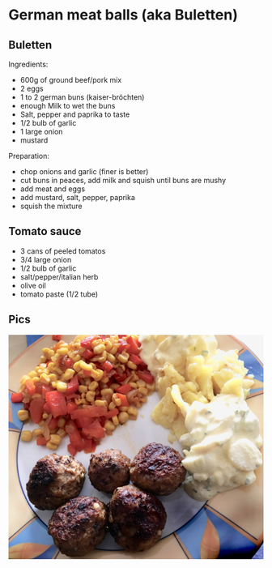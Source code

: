 # German meat balls (aka Buletten)

## Buletten

Ingredients:

* 600g of ground beef/pork mix
* 2 eggs
* 1 to 2 german buns (kaiser-bröchten)
* enough Milk to wet the buns
* Salt, pepper and paprika to taste
* 1/2 bulb of garlic
* 1 large onion
* mustard

Preparation:

* chop onions and garlic (finer is better)
* cut buns in peaces, add milk and squish until buns are mushy
* add meat and eggs
* add mustard, salt, pepper, paprika
* squish the mixture

## Tomato sauce

* 3 cans of peeled tomatos
* 3/4 large onion
* 1/2 bulb of garlic
* salt/pepper/italian herb
* olive oil
* tomato paste (1/2 tube)
 

## Pics

![pic a](IMG_8735.JPG)
